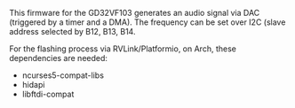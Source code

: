 This firmware for the GD32VF103 generates an audio signal via DAC (triggered by a timer and a DMA).
The frequency can be set over I2C (slave address selected by B12, B13, B14.

For the flashing process via RVLink/Platformio, on Arch, these dependencies are needed:

* ncurses5-compat-libs
* hidapi
* libftdi-compat